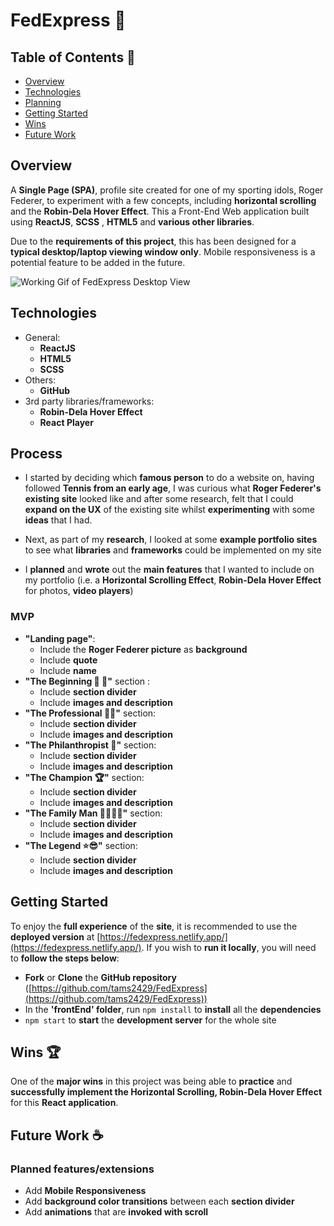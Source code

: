 # FedExpress 🎾

## Table of Contents 📖

- [Overview](#overview)
- [Technologies](#technologies)
- [Planning](#process)
- [Getting Started](#getting-started)
- [Wins](#wins-🏆 "Goto wins")
- [Future Work](#future-work-☕ "Goto future-work")

## Overview

A **Single Page (SPA)**, profile site created for one of my sporting idols, Roger Federer, to experiment with a few concepts, including **horizontal scrolling** and the **Robin-Dela Hover Effect**. This a Front-End Web application built using **ReactJS**, **SCSS** , **HTML5** and **various other libraries**.

Due to the **requirements of this project**, this has been designed for a **typical desktop/laptop viewing window only**. Mobile responsiveness is a potential feature to be added in the future.

![Working Gif of FedExpress Desktop View](/frontEnd/ReadmeResources/FedExpress-GIF.gif)


## Technologies

- General:
    - **ReactJS**
    - **HTML5**
    - **SCSS**
- Others:
    - **GitHub**
- 3rd party libraries/frameworks:
    - **Robin-Dela Hover Effect**
    - **React Player**

## Process
- I started by deciding which **famous person** to do a website on, having followed **Tennis from an early age**, I was curious what **Roger Federer's existing site** looked like and after some research, felt that I could **expand on the UX** of the existing site whilst **experimenting** with some **ideas** that I had.

- Next, as part of my **research**, I looked at some **example portfolio sites** to see what **libraries** and **frameworks** could be implemented on my site
- I **planned** and **wrote** out the **main features** that I wanted to include on my portfolio (i.e. a **Horizontal Scrolling Effect**, **Robin-Dela Hover Effect** for photos, **video players**)

### MVP

- **"Landing page"**:
    - Include the **Roger Federer picture** as **background**
    - Include **quote**
    - Include **name**
- **"The Beginning 👶 :baby_bottle:"** section :
    - Include **section divider**
    - Include **images and description**
- **"The Professional :man_in_tuxedo:"** section:
    - Include **section divider**
    - Include **images and description**
- **"The Philanthropist :gift:"** section:
    - Include **section divider**
    - Include **images and description**
- **"The Champion :trophy:"** section:
    - Include **section divider**
    - Include **images and description**
- **"The Family Man :family_man_man_boy_boy:"** section:
    - Include **section divider**
    - Include **images and description**
- **"The Legend :star::sunglasses:"** section:
    - Include **section divider**
    - Include **images and description**

## Getting Started

To enjoy the **full experience** of the **site**, it is recommended to use the **deployed version** at [https://fedexpress.netlify.app/](https://fedexpress.netlify.app/). If you wish to **run it locally**, you will need to **follow the steps below**:

- **Fork** or **Clone** the **GitHub repository** ([https://github.com/tams2429/FedExpress](https://github.com/tams2429/FedExpress))
- In the **'frontEnd' folder**, run `npm install` to **install** all the **dependencies**
- `npm start` to **start** the **development server** for the whole site

## Wins 🏆

One of the **major wins** in this project was being able to **practice** and **successfully implement the Horizontal Scrolling, Robin-Dela Hover Effect** for this **React application**.

## Future Work ☕

### Planned features/extensions

- Add **Mobile Responsiveness**
- Add **background color transitions** between each **section divider**
- Add **animations** that are **invoked with scroll**
